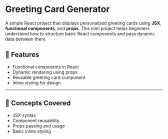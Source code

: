 # Greeting Card Generator 

A simple React project that displays personalized greeting cards using **JSX**, **functional components**, and **props**. This mini project helps beginners understand how to structure basic React components and pass dynamic data between them.

## 🚀 Features

- Functional components in React
- Dynamic rendering using props
- Reusable greeting card component
- Inline styling for design

---

## 🧠 Concepts Covered

- JSX syntax
- Component reusability
- Props passing and usage
- Basic inline styling

